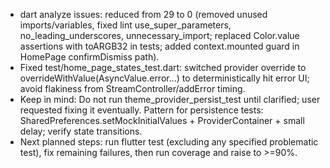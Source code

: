 - dart analyze issues: reduced from 29 to 0 (removed unused imports/variables, fixed lint use_super_parameters, no_leading_underscores, unnecessary_import; replaced Color.value assertions with toARGB32 in tests; added context.mounted guard in HomePage confirmDismiss path).
- Fixed test/home_page_states_test.dart: switched provider override to overrideWithValue(AsyncValue.error...) to deterministically hit error UI; avoid flakiness from StreamController/addError timing.
- Keep in mind: Do not run theme_provider_persist_test until clarified; user requested fixing it eventually. Pattern for persistence tests: SharedPreferences.setMockInitialValues + ProviderContainer + small delay; verify state transitions.
- Next planned steps: run flutter test (excluding any specified problematic test), fix remaining failures, then run coverage and raise to >=90%.